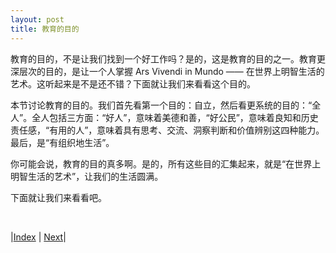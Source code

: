 ```yaml
---
layout: post
title: 教育的目的
---
```


教育的目的，不是让我们找到一个好工作吗？是的，这是教育的目的之一。教育更深层次的目的，是让一个人掌握 Ars Vivendi in Mundo —— 在世界上明智生活的艺术。这听起来是不是还不错？下面就让我们来看看这个目的。

本节讨论教育的目的。我们首先看第一个目的：自立，然后看更系统的目的：“全人”。全人包括三方面：“好人”，意味着美德和善，“好公民”，意味着良知和历史责任感，“有用的人”，意味着具有思考、交流、洞察判断和价值辨别这四种能力。最后，是“有组织地生活”。

你可能会说，教育的目的真多啊。是的，所有这些目的汇集起来，就是“在世界上明智生活的艺术”，让我们的生活圆满。

下面就让我们来看看吧。

<br/>

|[Index](../) | [Next](0-1-emerson)|